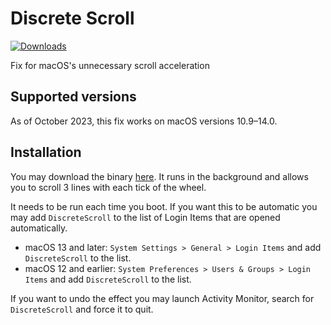 # Discrete Scroll

[![Downloads](https://img.shields.io/github/downloads/emreyolcu/discrete-scroll/total.svg)](https://github.com/emreyolcu/discrete-scroll/releases)

Fix for macOS's unnecessary scroll acceleration

## Supported versions

As of October 2023, this fix works on macOS versions 10.9–14.0.

## Installation

You may download the binary
[here](https://github.com/emreyolcu/discrete-scroll/releases/download/v0.1.1u/DiscreteScroll.zip). It
runs in the background and allows you to scroll 3 lines with each tick of the
wheel.

It needs to be run each time you boot. If you want this to be automatic you may add `DiscreteScroll` to the list of Login Items that are opened automatically.

* macOS 13 and later:   `System Settings > General > Login Items` and add
`DiscreteScroll` to the list.
* macOS 12 and earlier:  `System Preferences > Users & Groups > Login Items` and add
`DiscreteScroll` to the list.

If you want to undo the effect you may launch
Activity Monitor, search for `DiscreteScroll` and force it to quit.

